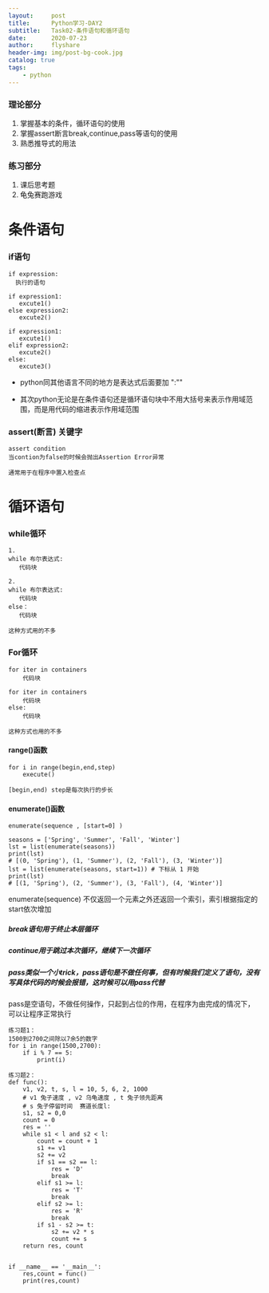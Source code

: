 ```yaml
---
layout:     post
title:      Python学习-DAY2
subtitle:   Task02-条件语句和循环语句
date:       2020-07-23
author:     flyshare
header-img: img/post-bg-cook.jpg
catalog: true
tags:
    - python
---
```


### 理论部分
1. 掌握基本的条件，循环语句的使用
2. 掌握assert断言break,continue,pass等语句的使用
3. 熟悉推导式的用法
### 练习部分
1. 课后思考题
2. 龟兔赛跑游戏

# 条件语句

### if语句

```
if expression:
  执行的语句
  
if expression1:
   excute1()
else expression2:
   excute2()
 
if expression1:
   excute1()
elif expression2:
   excute2()
else:
   excute3()
```
- python同其他语言不同的地方是表达式后面要加 ":""

- 其次python无论是在条件语句还是循环语句块中不用大括号来表示作用域范围，而是用代码的缩进表示作用域范围

### assert(断言) 关键字


```
assert condition
当contion为false的时候会抛出Assertion Error异常 

通常用于在程序中置入检查点
```

# 循环语句

### while循环


```
1.
while 布尔表达式:
   代码块

2.   
while 布尔表达式:
   代码块
else：
   代码块
   
这种方式用的不多
```


### For循环


```
for iter in containers
    代码块

for iter in containers
    代码块
else:
    代码块
    
这种方式也用的不多
```

#### range()函数

```
for i in range(begin,end,step)
    execute()
    
[begin,end) step是每次执行的步长
```

#### enumerate()函数

```
enumerate(sequence , [start=0] )

seasons = ['Spring', 'Summer', 'Fall', 'Winter']
lst = list(enumerate(seasons))
print(lst)
# [(0, 'Spring'), (1, 'Summer'), (2, 'Fall'), (3, 'Winter')]
lst = list(enumerate(seasons, start=1)) # 下标从 1 开始
print(lst)
# [(1, 'Spring'), (2, 'Summer'), (3, 'Fall'), (4, 'Winter')]

```
enumerate(sequence) 不仅返回一个元素之外还返回一个索引，索引根据指定的start依次增加


##### break语句用于终止本层循环

##### continue用于跳过本次循环，继续下一次循环

##### pass类似一个小trick，pass语句是不做任何事，但有时候我们定义了语句，没有写具体代码的时候会报错，这时候可以用pass代替

pass是空语句，不做任何操作，只起到占位的作用，在程序为由完成的情况下，可以让程序正常执行


```
练习题1：
1500到2700之间除以7余5的数字
for i in range(1500,2700):
    if i % 7 == 5:
        print(i)

```

```
练习题2：
def func():
    v1, v2, t, s, l = 10, 5, 6, 2, 1000
    # v1 兔子速度 , v2 乌龟速度 , t 兔子领先距离
    # s 兔子停留时间  赛道长度l:
    s1, s2 = 0,0
    count = 0
    res = ''
    while s1 < l and s2 < l:
        count = count + 1
        s1 += v1
        s2 += v2
        if s1 == s2 == l:
            res = 'D'
            break
        elif s1 >= l:
            res = 'T'
            break
        elif s2 >= l:
            res = 'R'
            break
        if s1 - s2 >= t:
            s2 += v2 * s
            count += s
    return res, count


if __name__ == '__main__':
    res,count = func()
    print(res,count)

```






